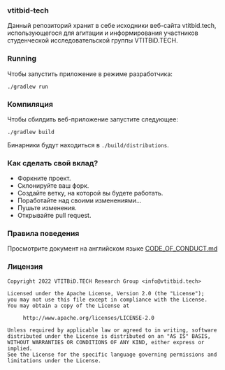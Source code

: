 ### vtitbid-tech

Данный репозиторий хранит в себе исходники веб-сайта vtitbid.tech,
использующегося для агитации и информирования участников студенческой 
исследовательской группы VTITBiD.TECH.

### Running

Чтобы запустить приложение в режиме разработчика:

```shell
./gradlew run
```

### Компиляция

Чтобы сбилдить веб-приложение запустите следующее:

```shell
./gradlew build
```

Бинарники будут находиться в `./build/distributions`.

### Как сделать свой вклад?

- Форкните проект.
- Склонируйте ваш форк.
- Создайте ветку, на которой вы будете работать.
- Поработайте над своими изменениями...
- Пушьте изменения.
- Открывайте pull request.

### Правила поведения

Просмотрите документ на английском языке [CODE_OF_CONDUCT.md](./CODE_OF_CONDUCT.md)

### Лицензия

```
Copyright 2022 VTITBiD.TECH Research Group <info@vtitbid.tech>

Licensed under the Apache License, Version 2.0 (the "License");
you may not use this file except in compliance with the License.
You may obtain a copy of the License at

     http://www.apache.org/licenses/LICENSE-2.0

Unless required by applicable law or agreed to in writing, software
distributed under the License is distributed on an "AS IS" BASIS,
WITHOUT WARRANTIES OR CONDITIONS OF ANY KIND, either express or implied.
See the License for the specific language governing permissions and
limitations under the License.
```
